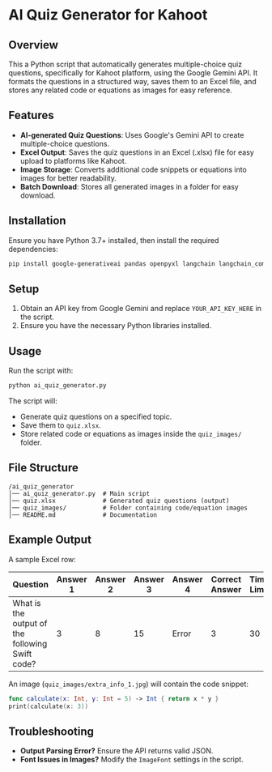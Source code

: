 # AI Quiz Generator for Kahoot

## Overview
This a Python script that automatically generates multiple-choice quiz questions, specifically for Kahoot platform, using the Google Gemini API. It formats the questions in a structured way, saves them to an Excel file, and stores any related code or equations as images for easy reference.

## Features
- **AI-generated Quiz Questions**: Uses Google's Gemini API to create multiple-choice questions.
- **Excel Output**: Saves the quiz questions in an Excel (.xlsx) file for easy upload to platforms like Kahoot.
- **Image Storage**: Converts additional code snippets or equations into images for better readability.
- **Batch Download**: Stores all generated images in a folder for easy download.

## Installation
Ensure you have Python 3.7+ installed, then install the required dependencies:

```sh
pip install google-generativeai pandas openpyxl langchain langchain_community langchain-google-genai
```

## Setup
1. Obtain an API key from Google Gemini and replace `YOUR_API_KEY_HERE` in the script.
2. Ensure you have the necessary Python libraries installed.

## Usage
Run the script with:

```sh
python ai_quiz_generator.py
```

The script will:
- Generate quiz questions on a specified topic.
- Save them to `quiz.xlsx`.
- Store related code or equations as images inside the `quiz_images/` folder.

## File Structure
```
/ai_quiz_generator
│── ai_quiz_generator.py  # Main script
│── quiz.xlsx             # Generated quiz questions (output)
│── quiz_images/          # Folder containing code/equation images
│── README.md             # Documentation
```

## Example Output
A sample Excel row:

| Question | Answer 1 | Answer 2 | Answer 3 | Answer 4 | Correct Answer | Time Limit |
|----------|----------|----------|----------|----------|---------------|------------|
| What is the output of the following Swift code? | 3 | 8 | 15 | Error | 3 | 30 |

An image (`quiz_images/extra_info_1.jpg`) will contain the code snippet:
```swift
func calculate(x: Int, y: Int = 5) -> Int { return x * y }
print(calculate(x: 3))
```

## Troubleshooting
- **Output Parsing Error?** Ensure the API returns valid JSON.
- **Font Issues in Images?** Modify the `ImageFont` settings in the script.



